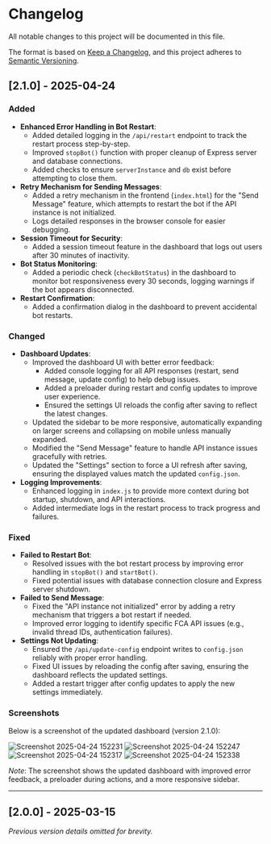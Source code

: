 # Changelog

All notable changes to this project will be documented in this file.

The format is based on [Keep a Changelog](https://keepachangelog.com/en/1.0.0/), and this project adheres to [Semantic Versioning](https://semver.org/spec/v2.0.0.html).

## [2.1.0] - 2025-04-24

### Added
- **Enhanced Error Handling in Bot Restart**:
  - Added detailed logging in the `/api/restart` endpoint to track the restart process step-by-step.
  - Improved `stopBot()` function with proper cleanup of Express server and database connections.
  - Added checks to ensure `serverInstance` and `db` exist before attempting to close them.
- **Retry Mechanism for Sending Messages**:
  - Added a retry mechanism in the frontend (`index.html`) for the "Send Message" feature, which attempts to restart the bot if the API instance is not initialized.
  - Logs detailed responses in the browser console for easier debugging.
- **Session Timeout for Security**:
  - Added a session timeout feature in the dashboard that logs out users after 30 minutes of inactivity.
- **Bot Status Monitoring**:
  - Added a periodic check (`checkBotStatus`) in the dashboard to monitor bot responsiveness every 30 seconds, logging warnings if the bot appears disconnected.
- **Restart Confirmation**:
  - Added a confirmation dialog in the dashboard to prevent accidental bot restarts.

### Changed
- **Dashboard Updates**:
  - Improved the dashboard UI with better error feedback:
    - Added console logging for all API responses (restart, send message, update config) to help debug issues.
    - Added a preloader during restart and config updates to improve user experience.
    - Ensured the settings UI reloads the config after saving to reflect the latest changes.
  - Updated the sidebar to be more responsive, automatically expanding on larger screens and collapsing on mobile unless manually expanded.
  - Modified the "Send Message" feature to handle API instance issues gracefully with retries.
  - Updated the "Settings" section to force a UI refresh after saving, ensuring the displayed values match the updated `config.json`.
- **Logging Improvements**:
  - Enhanced logging in `index.js` to provide more context during bot startup, shutdown, and API interactions.
  - Added intermediate logs in the restart process to track progress and failures.

### Fixed
- **Failed to Restart Bot**:
  - Resolved issues with the bot restart process by improving error handling in `stopBot()` and `startBot()`.
  - Fixed potential issues with database connection closure and Express server shutdown.
- **Failed to Send Message**:
  - Fixed the "API instance not initialized" error by adding a retry mechanism that triggers a bot restart if needed.
  - Improved error logging to identify specific FCA API issues (e.g., invalid thread IDs, authentication failures).
- **Settings Not Updating**:
  - Ensured the `/api/update-config` endpoint writes to `config.json` reliably with proper error handling.
  - Fixed UI issues by reloading the config after saving, ensuring the dashboard reflects the updated settings.
  - Added a restart trigger after config updates to apply the new settings immediately.

### Screenshots
Below is a screenshot of the updated dashboard (version 2.1.0):

![Screenshot 2025-04-24 152231](https://github.com/user-attachments/assets/9260dce7-ace7-4109-895c-fdc82ab9a454)
![Screenshot 2025-04-24 152247](https://github.com/user-attachments/assets/cc7cf0f8-f2ec-44d1-8108-b116851096b6)
![Screenshot 2025-04-24 152317](https://github.com/user-attachments/assets/1ef3f929-dbfe-49f3-a896-ec1301b33273)
![Screenshot 2025-04-24 152338](https://github.com/user-attachments/assets/36236847-2bef-4977-975a-2a6534013742)


*Note*: The screenshot shows the updated dashboard with improved error feedback, a preloader during actions, and a more responsive sidebar.

---

## [2.0.0] - 2025-03-15
*Previous version details omitted for brevity.*
